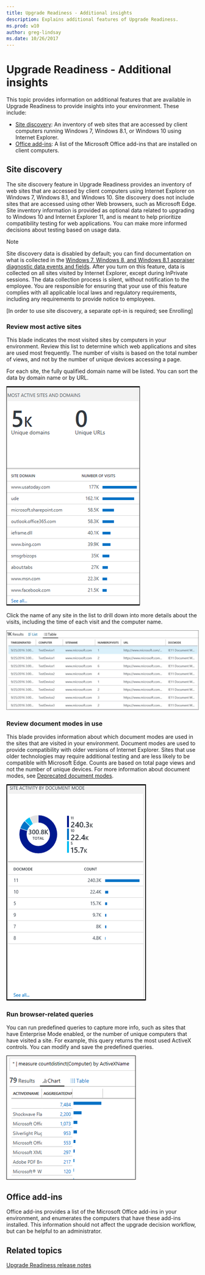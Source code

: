 ```yaml
---
title: Upgrade Readiness - Additional insights
description: Explains additional features of Upgrade Readiness.
ms.prod: w10
author: greg-lindsay
ms.date: 10/26/2017
---
```


# Upgrade Readiness - Additional insights

This topic provides information on additional features that are available in Upgrade Readiness to provide insights into your environment. These include:

- [Site discovery](#site-discovery): An inventory of web sites that are accessed by client computers running Windows 7, Windows 8.1, or Windows 10 using Internet Explorer.
- [Office add-ins](#office-add-ins): A list of the Microsoft Office add-ins that are installed on client computers.

## Site discovery

The site discovery feature in Upgrade Readiness provides an inventory of web sites that are accessed by client computers using Internet Explorer on Windows 7, Windows 8.1, and Windows 10. Site discovery does not include sites that are accessed using other Web browsers, such as Microsoft Edge. Site inventory information is provided as optional data related to upgrading to Windows 10 and Internet Explorer 11, and is meant to help prioritize compatibility testing for web applications. You can make more informed decisions about testing based on usage data.

> [!NOTE] 
> Site discovery data is disabled by default; you can find documentation on what is collected in the [Windows 7, Windows 8, and Windows 8.1 appraiser diagnostic data events and fields](https://go.microsoft.com/fwlink/?LinkID=822965). After you turn on this feature, data is collected on all sites visited by Internet Explorer, except during InPrivate sessions. The data collection process is silent, without notification to the employee. You are responsible for ensuring that your use of this feature complies with all applicable local laws and regulatory requirements, including any requirements to provide notice to employees.

[In order to use site discovery, a separate opt-in is required; see Enrolling]

### Review most active sites

This blade indicates the most visited sites by computers in your environment. Review this list to determine which web applications and sites are used most frequently. The number of visits is based on the total number of views, and not by the number of unique devices accessing a page.

For each site, the fully qualified domain name will be listed. You can sort the data by domain name or by URL. 

![Most active sites](../images/upgrade-analytics-most-active-sites.png) 

Click the name of any site in the list to drill down into more details about the visits, including the time of each visit and the computer name. 

![Site domain detail](../images/upgrade-analytics-site-domain-detail.png)

### Review document modes in use 

This blade provides information about which document modes are used in the sites that are visited in your environment. Document modes are used to provide compatibility with older versions of Internet Explorer. Sites that use older technologies may require additional testing and are less likely to be compatible with Microsoft Edge. Counts are based on total page views and not the number of unique devices. For more information about document modes, see [Deprecated document modes](https://technet.microsoft.com/itpro/internet-explorer/ie11-deploy-guide/deprecated-document-modes).

![Site activity by document mode](../images/upgrade-analytics-site-activity-by-doc-mode.png)

### Run browser-related queries 

You can run predefined queries to capture more info, such as sites that have Enterprise Mode enabled, or the number of unique computers that have visited a site. For example, this query returns the most used ActiveX controls. You can modify and save the predefined queries. 

![](../images/upgrade-analytics-query-activex-name.png)

## Office add-ins

Office add-ins provides a list of the Microsoft Office add-ins in your environment, and enumerates the computers that have these add-ins installed.  This information should not affect the upgrade decision workflow, but can be helpful to an administrator.

## Related topics

[Upgrade Readiness release notes](upgrade-readiness-release-notes.md)
